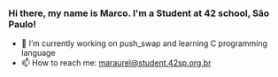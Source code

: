 ### Hi there, my name is Marco. I'm a Student at 42 school, São Paulo!

- 🔭 I’m currently working on push_swap and learning C programming language
- 📫 How to reach me: maraurel@student.42sp.org.br

<!--
**marco-kraemer/marco-kraemer** is a ✨ _special_ ✨ repository because its `README.md` (this file) appears on your GitHub profile.

Here are some ideas to get you started:

- 🔭 I’m currently working on ...
- 🌱 I’m currently learning ...
- 👯 I’m looking to collaborate on ...
- 🤔 I’m looking for help with ...
- 💬 Ask me about ...
- 📫 How to reach me: ...
- 😄 Pronouns: ...
- ⚡ Fun fact: ...
-->

